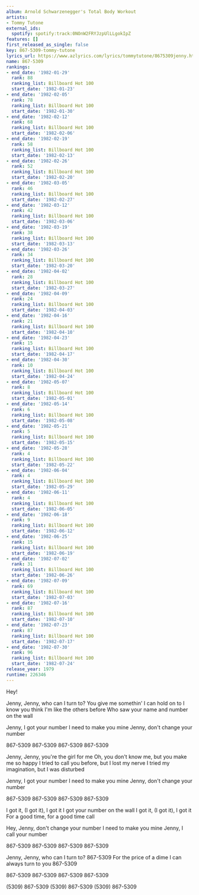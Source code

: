 ```yaml
---
album: Arnold Schwarzenegger's Total Body Workout
artists:
- Tommy Tutone
external_ids:
  spotify: spotify:track:0NOnW2FRYJzpUlLLgokIpZ
features: []
first_released_as_single: false
key: 867-5309-tommy-tutone
lyrics_url: https://www.azlyrics.com/lyrics/tommytutone/8675309jenny.html
name: 867-5309
rankings:
- end_date: '1982-01-29'
  rank: 88
  ranking_list: Billboard Hot 100
  start_date: '1982-01-23'
- end_date: '1982-02-05'
  rank: 78
  ranking_list: Billboard Hot 100
  start_date: '1982-01-30'
- end_date: '1982-02-12'
  rank: 68
  ranking_list: Billboard Hot 100
  start_date: '1982-02-06'
- end_date: '1982-02-19'
  rank: 58
  ranking_list: Billboard Hot 100
  start_date: '1982-02-13'
- end_date: '1982-02-26'
  rank: 52
  ranking_list: Billboard Hot 100
  start_date: '1982-02-20'
- end_date: '1982-03-05'
  rank: 46
  ranking_list: Billboard Hot 100
  start_date: '1982-02-27'
- end_date: '1982-03-12'
  rank: 42
  ranking_list: Billboard Hot 100
  start_date: '1982-03-06'
- end_date: '1982-03-19'
  rank: 38
  ranking_list: Billboard Hot 100
  start_date: '1982-03-13'
- end_date: '1982-03-26'
  rank: 34
  ranking_list: Billboard Hot 100
  start_date: '1982-03-20'
- end_date: '1982-04-02'
  rank: 28
  ranking_list: Billboard Hot 100
  start_date: '1982-03-27'
- end_date: '1982-04-09'
  rank: 24
  ranking_list: Billboard Hot 100
  start_date: '1982-04-03'
- end_date: '1982-04-16'
  rank: 21
  ranking_list: Billboard Hot 100
  start_date: '1982-04-10'
- end_date: '1982-04-23'
  rank: 15
  ranking_list: Billboard Hot 100
  start_date: '1982-04-17'
- end_date: '1982-04-30'
  rank: 10
  ranking_list: Billboard Hot 100
  start_date: '1982-04-24'
- end_date: '1982-05-07'
  rank: 8
  ranking_list: Billboard Hot 100
  start_date: '1982-05-01'
- end_date: '1982-05-14'
  rank: 6
  ranking_list: Billboard Hot 100
  start_date: '1982-05-08'
- end_date: '1982-05-21'
  rank: 5
  ranking_list: Billboard Hot 100
  start_date: '1982-05-15'
- end_date: '1982-05-28'
  rank: 4
  ranking_list: Billboard Hot 100
  start_date: '1982-05-22'
- end_date: '1982-06-04'
  rank: 4
  ranking_list: Billboard Hot 100
  start_date: '1982-05-29'
- end_date: '1982-06-11'
  rank: 4
  ranking_list: Billboard Hot 100
  start_date: '1982-06-05'
- end_date: '1982-06-18'
  rank: 9
  ranking_list: Billboard Hot 100
  start_date: '1982-06-12'
- end_date: '1982-06-25'
  rank: 15
  ranking_list: Billboard Hot 100
  start_date: '1982-06-19'
- end_date: '1982-07-02'
  rank: 31
  ranking_list: Billboard Hot 100
  start_date: '1982-06-26'
- end_date: '1982-07-09'
  rank: 69
  ranking_list: Billboard Hot 100
  start_date: '1982-07-03'
- end_date: '1982-07-16'
  rank: 87
  ranking_list: Billboard Hot 100
  start_date: '1982-07-10'
- end_date: '1982-07-23'
  rank: 87
  ranking_list: Billboard Hot 100
  start_date: '1982-07-17'
- end_date: '1982-07-30'
  rank: 96
  ranking_list: Billboard Hot 100
  start_date: '1982-07-24'
release_year: 1979
runtime: 226346
---
```

Hey!

Jenny, Jenny, who can I turn to?
You give me somethin' I can hold on to
I know you think I'm like the others before
Who saw your name and number on the wall

Jenny, I got your number
I need to make you mine
Jenny, don't change your number

867-5309
867-5309
867-5309
867-5309

Jenny, Jenny, you're the girl for me
Oh, you don't know me, but you make me so happy
I tried to call you before, but I lost my nerve
I tried my imagination, but I was disturbed

Jenny, I got your number
I need to make you mine
Jenny, don't change your number

867-5309
867-5309
867-5309
867-5309

I got it, (I got it), I got it
I got your number on the wall
I got it, (I got it), I got it
For a good time, for a good time call

Hey, Jenny, don't change your number
I need to make you mine
Jenny, I call your number

867-5309
867-5309
867-5309
867-5309

Jenny, Jenny, who can I turn to?
867-5309
For the price of a dime I can always turn to you
867-5309

867-5309
867-5309
867-5309
867-5309

(5309) 867-5309
(5309) 867-5309
(5309) 867-5309
